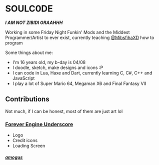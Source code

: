 # SOULC0DE
***I AM NOT ZIBIDI GRAAHHH***

Working in some Friday Night Funkin' Mods and the Middest Programmer/Artist to ever exist, currently teaching [@MibsfihaXD](https://github.com/MibsfihaXD) how to program







Some things about me:
- I'm 16 years old, my b-day is 04/08
- I doodle, sketch, make designs and icons :P
- I can code in Lua, Haxe and Dart, currently learning C, C#, C++ and JavaScript
- I play a lot of Super Mario 64, Megaman X6 and Final Fantasy VII

## Contributions
Not much, if I can be honest, most of them are just art lol






### [Forever Engine Underscore](https://github.com/BeastlyGhost/Forever-Engine-Underscore)
- Logo
- Credit icons
- Loading Screen














##### [amogus](https://twitter.com/SOULC0DE)
